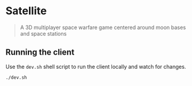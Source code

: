 # Satellite

> A 3D multiplayer space warfare game centered around moon bases and space stations

## Running the client

Use the `dev.sh` shell script to run the client locally and watch for changes.

```
./dev.sh
```
